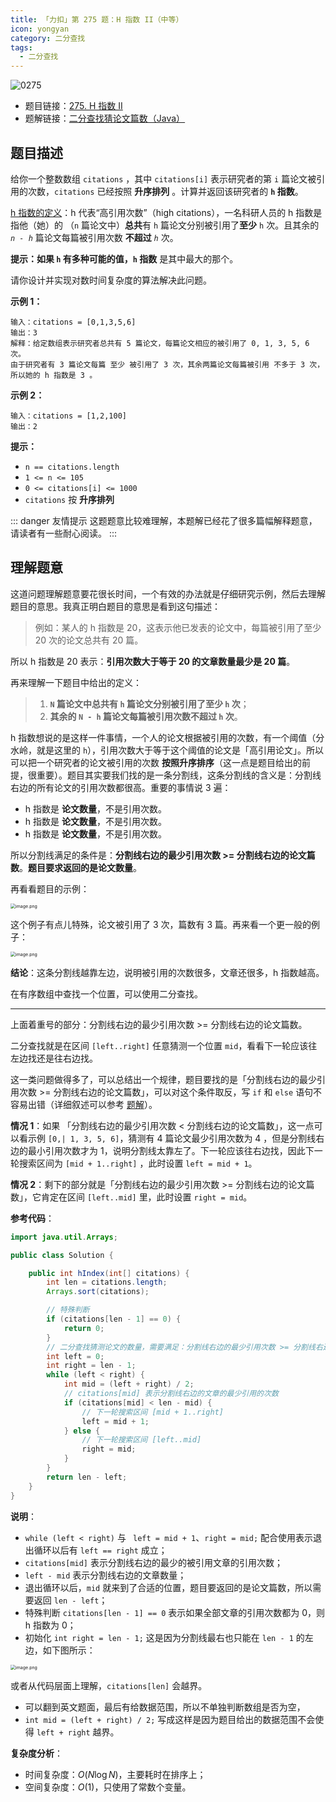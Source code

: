 ```yaml
---
title: 「力扣」第 275 题：H 指数 II（中等）
icon: yongyan
category: 二分查找
tags: 
  - 二分查找
---
```


![0275](https://tva1.sinaimg.cn/large/008i3skNgy1gx93fac2tcj30p00an74m.jpg)


+ 题目链接：[275. H 指数 II](https://leetcode-cn.com/problems/h-index-ii/)
+ 题解链接：[二分查找猜论文篇数（Java）](https://leetcode-cn.com/problems/h-index-ii/solution/jian-er-zhi-zhi-er-fen-cha-zhao-by-liweiwei1419-2/)

## 题目描述

给你一个整数数组 `citations` ，其中 `citations[i]` 表示研究者的第 `i` 篇论文被引用的次数，`citations` 已经按照 **升序排列** 。计算并返回该研究者的 **`h` 指数**。

[h 指数的定义](https://baike.baidu.com/item/h-index/3991452?fr=aladdin)：h 代表“高引用次数”（high citations），一名科研人员的 h 指数是指他（她）的 （`n` 篇论文中）**总共**有 `h` 篇论文分别被引用了**至少** `h` 次。且其余的 *`n - h`* 篇论文每篇被引用次数 **不超过** *`h`* 次。

**提示：**如果 `h` 有多种可能的值，**`h` 指数** 是其中最大的那个。

请你设计并实现对数时间复杂度的算法解决此问题。

**示例 1：**

```
输入：citations = [0,1,3,5,6]
输出：3 
解释：给定数组表示研究者总共有 5 篇论文，每篇论文相应的被引用了 0, 1, 3, 5, 6 次。
由于研究者有 3 篇论文每篇 至少 被引用了 3 次，其余两篇论文每篇被引用 不多于 3 次，所以她的 h 指数是 3 。
```

**示例 2：**

```
输入：citations = [1,2,100]
输出：2
```

**提示：**

- `n == citations.length`
- `1 <= n <= 105`
- `0 <= citations[i] <= 1000`
- `citations` 按 **升序排列**

::: danger 友情提示
这题题意比较难理解，本题解已经花了很多篇幅解释题意，请读者有一些耐心阅读。
:::


## 理解题意

这道问题理解题意要花很长时间，一个有效的办法就是仔细研究示例，然后去理解题目的意思。我真正明白题目的意思是看到这句描述：

> 例如：某人的 h 指数是 20，这表示他已发表的论文中，每篇被引用了至少 20 次的论文总共有 20 篇。

所以 h 指数是 20 表示：**引用次数大于等于 20 的文章数量最少是 20 篇**。 


再来理解一下题目中给出的定义：

> 1. **`N` 篇论文中总共有 `h` 篇论文分别被引用了至少 `h` 次**；
> 2. **其余的 `N - h` 篇论文每篇被引用次数不超过 `h` 次**。

h 指数想说的是这样一件事情，一个人的论文根据被引用的次数，有一个阈值（分水岭，就是这里的 `h`），引用次数大于等于这个阈值的论文是「高引用论文」。所以可以把一个研究者的论文被引用的次数 **按照升序排序**（这一点是题目给出的前提，很重要）。题目其实要我们找的是一条分割线，这条分割线的含义是：分割线右边的所有论文的引用次数都很高。重要的事情说 3 遍：

+ h 指数是 **论文数量**，不是引用次数。
+ h 指数是 **论文数量**，不是引用次数。
+ h 指数是 **论文数量**，不是引用次数。

所以分割线满足的条件是：**分割线右边的最少引用次数 >= 分割线右边的论文篇数**。**题目要求返回的是论文数量**。

再看看题目的示例：

<img src="https://tva1.sinaimg.cn/large/008i3skNgy1gxdr86nz0qj30ru0didgn.jpg" alt="image.png" style="zoom:50%;" />

这个例子有点儿特殊，论文被引用了 $3$ 次，篇数有 $3$ 篇。再来看一个更一般的例子：

<img src="https://tva1.sinaimg.cn/large/008i3skNgy1gxdr86c4cqj30ru0didgn.jpg" alt="image.png" style="zoom:50%;" />

**结论**：这条分割线越靠左边，说明被引用的次数很多，文章还很多，h 指数越高。

在有序数组中查找一个位置，可以使用二分查找。

---

上面着重号的部分：分割线右边的最少引用次数 >= 分割线右边的论文篇数。

二分查找就是在区间 `[left..right]` 任意猜测一个位置 `mid`，看看下一轮应该往左边找还是往右边找。

这一类问题做得多了，可以总结出一个规律，题目要找的是「分割线右边的最少引用次数 >= 分割线右边的论文篇数」，可以对这个条件取反，写 `if` 和 `else` 语句不容易出错（详细叙述可以参考 [题解](https://leetcode-cn.com/problems/search-insert-position/solution/te-bie-hao-yong-de-er-fen-cha-fa-fa-mo-ban-python-/)）。

**情况 1**：如果 「分割线右边的最少引用次数 < 分割线右边的论文篇数」，这一点可以看示例 `[0,| 1, 3, 5, 6]`，猜测有 4 篇论文最少引用次数为 4 ，但是分割线右边的最小引用次数才为 1，说明分割线太靠左了。下一轮应该往右边找，因此下一轮搜索区间为 `[mid + 1..right]` ，此时设置 `left = mid + 1`。

**情况 2**：剩下的部分就是「分割线右边的最少引用次数 >= 分割线右边的论文篇数」，它肯定在区间 `[left..mid]` 里，此时设置 `right = mid`。


**参考代码**：

```java
import java.util.Arrays;

public class Solution {

    public int hIndex(int[] citations) {
        int len = citations.length;
        Arrays.sort(citations);

        // 特殊判断
        if (citations[len - 1] == 0) {
            return 0;
        }
        // 二分查找猜测论文的数量，需要满足：分割线右边的最少引用次数 >= 分割线右边的论文篇数
        int left = 0;
        int right = len - 1;
        while (left < right) {
            int mid = (left + right) / 2;
            // citations[mid] 表示分割线右边的文章的最少引用的次数
            if (citations[mid] < len - mid) {
                // 下一轮搜索区间 [mid + 1..right]
                left = mid + 1;
            } else {
                // 下一轮搜索区间 [left..mid]
                right = mid;
            }
        }
        return len - left;
    }
}
```


**说明**：

+ `while (left < right)` 与 ` left = mid + 1`、`right = mid;` 配合使用表示退出循环以后有 `left == right` 成立；
+ `citations[mid]` 表示分割线右边的最少的被引用文章的引用次数；
+ `left - mid` 表示分割线右边的文章数量；
+ 退出循环以后，`mid` 就来到了合适的位置，题目要返回的是论文篇数，所以需要返回 `len - left`；
+ 特殊判断 `citations[len - 1] == 0` 表示如果全部文章的引用次数都为 $0$，则 h 指数为 $0$；
+ 初始化 `int right = len - 1;` 这是因为分割线最右也只能在 `len - 1` 的左边，如下图所示：

<img src="https://tva1.sinaimg.cn/large/008i3skNgy1gxdr90ug6ij31040bggm1.jpg" alt="image.png" style="zoom:50%;" />

或者从代码层面上理解，`citations[len]` 会越界。


+ 可以翻到英文题面，最后有给数据范围，所以不单独判断数组是否为空，
+ `int mid = (left + right) / 2;` 写成这样是因为题目给出的数据范围不会使得 `left + right` 越界。


**复杂度分析**：

+ 时间复杂度：$O(N\log N)$，主要耗时在排序上；
+ 空间复杂度：$O(1)$，只使用了常数个变量。
